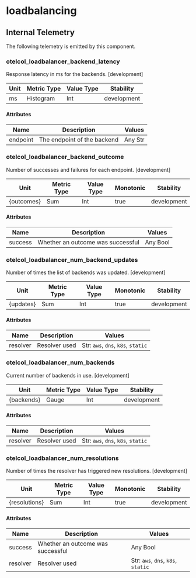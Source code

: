 [comment]: <> (Code generated by mdatagen. DO NOT EDIT.)

# loadbalancing

## Internal Telemetry

The following telemetry is emitted by this component.

### otelcol_loadbalancer_backend_latency

Response latency in ms for the backends. [development]

| Unit | Metric Type | Value Type | Stability |
| ---- | ----------- | ---------- | --------- |
| ms | Histogram | Int | development |

#### Attributes

| Name | Description | Values |
| ---- | ----------- | ------ |
| endpoint | The endpoint of the backend | Any Str |

### otelcol_loadbalancer_backend_outcome

Number of successes and failures for each endpoint. [development]

| Unit | Metric Type | Value Type | Monotonic | Stability |
| ---- | ----------- | ---------- | --------- | --------- |
| {outcomes} | Sum | Int | true | development |

#### Attributes

| Name | Description | Values |
| ---- | ----------- | ------ |
| success | Whether an outcome was successful | Any Bool |

### otelcol_loadbalancer_num_backend_updates

Number of times the list of backends was updated. [development]

| Unit | Metric Type | Value Type | Monotonic | Stability |
| ---- | ----------- | ---------- | --------- | --------- |
| {updates} | Sum | Int | true | development |

#### Attributes

| Name | Description | Values |
| ---- | ----------- | ------ |
| resolver | Resolver used | Str: ``aws``, ``dns``, ``k8s``, ``static`` |

### otelcol_loadbalancer_num_backends

Current number of backends in use. [development]

| Unit | Metric Type | Value Type | Stability |
| ---- | ----------- | ---------- | --------- |
| {backends} | Gauge | Int | development |

#### Attributes

| Name | Description | Values |
| ---- | ----------- | ------ |
| resolver | Resolver used | Str: ``aws``, ``dns``, ``k8s``, ``static`` |

### otelcol_loadbalancer_num_resolutions

Number of times the resolver has triggered new resolutions. [development]

| Unit | Metric Type | Value Type | Monotonic | Stability |
| ---- | ----------- | ---------- | --------- | --------- |
| {resolutions} | Sum | Int | true | development |

#### Attributes

| Name | Description | Values |
| ---- | ----------- | ------ |
| success | Whether an outcome was successful | Any Bool |
| resolver | Resolver used | Str: ``aws``, ``dns``, ``k8s``, ``static`` |

